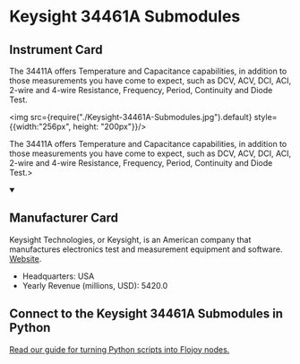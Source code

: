 
# Keysight 34461A Submodules

## Instrument Card

<div className="flex">

<div>

The 34411A offers Temperature and Capacitance capabilities, in addition to those measurements you have come to expect, such as DCV, ACV, DCI, ACI, 2-wire and 4-wire Resistance, Frequency, Period, Continuity and Diode Test.

</div>

<img src={require("./Keysight-34461A-Submodules.jpg").default} style={{width:"256px", height: "200px"}}/>

</div>

The 34411A offers Temperature and Capacitance capabilities, in addition to those measurements you have come to expect, such as DCV, ACV, DCI, ACI, 2-wire and 4-wire Resistance, Frequency, Period, Continuity and Diode Test.>

<details open>
<summary><h2>Manufacturer Card</h2></summary>

Keysight Technologies, or Keysight, is an American company that manufactures electronics test and measurement equipment and software. <a href="https://www.keysight.com/us/en/home.html">Website</a>.

<ul>
  <li>Headquarters: USA</li>
  <li>Yearly Revenue (millions, USD): 5420.0</li>
</ul>
</details>

## Connect to the Keysight 34461A Submodules in Python

[Read our guide for turning Python scripts into Flojoy nodes.](https://docs.flojoy.ai/custom-nodes/creating-custom-node/)


